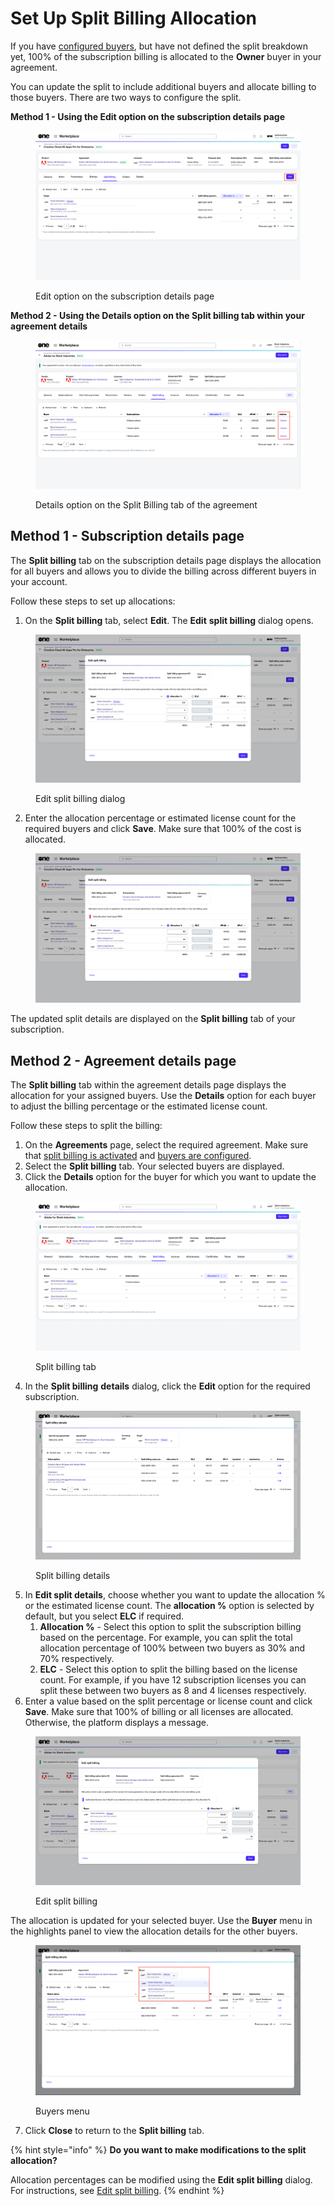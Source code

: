 # Set Up Split Billing Allocation

If you have [configured buyers](configure-buyers-for-split-billing.md), but have not defined the split breakdown yet, 100% of the subscription billing is allocated to the **Owner** buyer in your agreement.&#x20;

You can update the split to include additional buyers and allocate billing to those buyers. There are two ways to configure the split.

**Method 1 - Using the Edit option on the subscription details page**

<div data-with-frame="true"><figure><img src="../../../../.gitbook/assets/split_billing_edit.png" alt=""><figcaption><p>Edit option on the subscription details page</p></figcaption></figure></div>

**Method 2 - Using the Details option on the Split billing tab within your agreement details**

<figure><img src="../../../../.gitbook/assets/split_billing_actions.png" alt=""><figcaption><p>Details option on the Split Billing tab of the agreement</p></figcaption></figure>

## Method 1 - Subscription details page

The **Split billing** tab on the subscription details page displays the allocation for all buyers and allows you to divide the billing across different buyers in your account.

Follow these steps to set up allocations:&#x20;

1. On the **Split billing** tab, select **Edit**. The **Edit** **split billing** dialog opens.

<figure><img src="../../../../.gitbook/assets/EditSB.png" alt=""><figcaption><p>Edit split billing dialog</p></figcaption></figure>

2. Enter the allocation percentage or estimated license count for the required buyers and click **Save**. Make sure that 100% of the cost is allocated.

<figure><img src="../../../../.gitbook/assets/image (1133).png" alt=""><figcaption></figcaption></figure>

The updated split details are displayed on the **Split billing** tab of your subscription.

## Method 2 - Agreement details page &#x20;

The **Split billing** tab within the agreement details page displays the allocation for your assigned buyers. Use the **Details** option for each buyer to adjust the billing percentage or the estimated license count.

Follow these steps to split the billing:

1. On the **Agreements** page, select the required agreement. Make sure that [split billing is activated](../#activate-split-billing) and [buyers are configured](configure-buyers-for-split-billing.md).
2. Select the **Split billing** tab. Your selected buyers are displayed.&#x20;
3. Click the **Details** option for the buyer for which you want to update the allocation.&#x20;

<figure><img src="../../../../.gitbook/assets/image (1124).png" alt=""><figcaption><p>Split billing tab </p></figcaption></figure>

4. In the **Split billing** **details** dialog, click the **Edit** option for the required subscription.

<figure><img src="../../../../.gitbook/assets/image (1105).png" alt=""><figcaption><p>Split billing details</p></figcaption></figure>

5. In **Edit split details**, choose whether you want to update the allocation % or the estimated license count. The **allocation %** option is selected by default, but you select **ELC** if required.
   1. **Allocation %** - Select this option to split the subscription billing based on the percentage. For example, you can split the total allocation percentage of 100% between two buyers as 30% and 70% respectively.
   2. **ELC** - Select this option to split the billing based on the license count. For example,  if you have 12 subscription licenses you can split these between two buyers as 8 and 4 licenses respectively.
6. Enter a value based on the split percentage or license count and click **Save**. Make sure that 100% of billing or all licenses are allocated. Otherwise, the platform displays a message.

<figure><img src="../../../../.gitbook/assets/image (1125).png" alt=""><figcaption><p>Edit split billing</p></figcaption></figure>

The allocation is updated for your selected buyer. Use the **Buyer** menu in the highlights panel to view the allocation details for the other buyers.

<figure><img src="../../../../.gitbook/assets/split_billing_buyers.png" alt=""><figcaption><p>Buyers menu</p></figcaption></figure>

7. Click **Close** to return to the **Split billing** tab.

{% hint style="info" %}
**Do you want to make modifications to the split allocation?**

Allocation percentages can be modified using the **Edit split billing** dialog. For instructions, see [Edit split billing](edit-split-billing.md).
{% endhint %}
